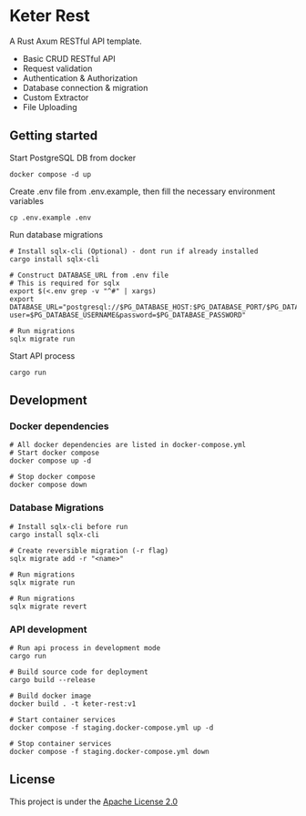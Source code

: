 # Keter Rest

A Rust Axum RESTful API template.

- Basic CRUD RESTful API
- Request validation
- Authentication & Authorization
- Database connection & migration
- Custom Extractor
- File Uploading

## Getting started

Start PostgreSQL DB from docker

```shell
docker compose -d up
```

Create .env file from .env.example, then fill the necessary environment variables

```shell
cp .env.example .env
```

Run database migrations

```shell
# Install sqlx-cli (Optional) - dont run if already installed
cargo install sqlx-cli

# Construct DATABASE_URL from .env file
# This is required for sqlx
export $(<.env grep -v "^#" | xargs)
export DATABASE_URL="postgresql://$PG_DATABASE_HOST:$PG_DATABASE_PORT/$PG_DATABASE_DB?user=$PG_DATABASE_USERNAME&password=$PG_DATABASE_PASSWORD"

# Run migrations
sqlx migrate run
```

Start API process

```shell
cargo run
```

## Development

### Docker dependencies

```shell
# All docker dependencies are listed in docker-compose.yml
# Start docker compose
docker compose up -d

# Stop docker compose
docker compose down
```

### Database Migrations

```shell
# Install sqlx-cli before run
cargo install sqlx-cli

# Create reversible migration (-r flag)
sqlx migrate add -r "<name>"

# Run migrations
sqlx migrate run

# Run migrations
sqlx migrate revert
```

### API development

```shell
# Run api process in development mode
cargo run

# Build source code for deployment
cargo build --release

# Build docker image
docker build . -t keter-rest:v1

# Start container services
docker compose -f staging.docker-compose.yml up -d

# Stop container services
docker compose -f staging.docker-compose.yml down
```

## License

This project is under the [Apache License 2.0](https://www.apache.org/licenses/LICENSE-2.0)
